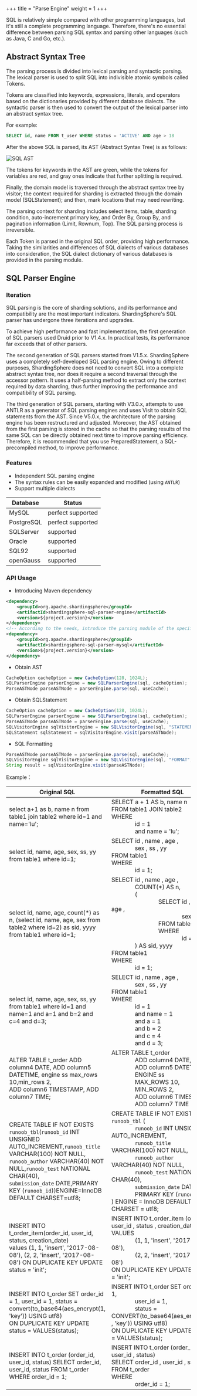 +++
title = "Parse Engine"
weight = 1
+++

SQL is relatively simple compared with other programming languages, but it's still a complete programming language. Therefore, there's no essential difference between parsing SQL syntax and parsing other languages (such as Java, C and Go, etc.).

## Abstract Syntax Tree

The parsing process is divided into lexical parsing and syntactic parsing. The lexical parser is used to split SQL into indivisible atomic symbols called Tokens. 

Tokens are classified into keywords, expressions, literals, and operators based on the dictionaries provided by different database dialects. The syntactic parser is then used to convert the output of the lexical parser into an abstract syntax tree.

For example:

```sql
SELECT id, name FROM t_user WHERE status = 'ACTIVE' AND age > 18
```

After the above SQL is parsed, its AST (Abstract Syntax Tree) is as follows:

![SQL AST](https://shardingsphere.apache.org/document/current/img/sharding/sql_ast.png)

The tokens for keywords in the AST are green, while the tokens for variables are red, and gray ones indicate that further splitting is required.

Finally, the domain model is traversed through the abstract syntax tree by visitor; the context required for sharding is extracted through the domain model (SQLStatement); and then, mark locations that may need rewriting.

The parsing context for sharding includes select items, table, sharding condition, auto-increment primary key, and Order By, Group By, and pagination information (Limit, Rownum, Top). The SQL parsing process is irreversible. 

Each Token is parsed in the original SQL order, providing high performance. Taking the similarities and differences of SQL dialects of various databases into consideration, the SQL dialect dictionary of various databases is provided in the parsing module.

## SQL Parser Engine

### Iteration

SQL parsing is the core of sharding solutions, and its performance and compatibility are the most important indicators. ShardingSphere's SQL parser has undergone three iterations and upgrades.

To achieve high performance and fast implementation, the first generation of SQL parsers used Druid prior to V1.4.x. In practical tests, its performance far exceeds that of other parsers.

The second generation of SQL parsers started from V1.5.x. ShardingSphere uses a completely self-developed SQL parsing engine. Owing to different purposes, ShardingSphere does not need to convert SQL into a complete abstract syntax tree, nor does it require a second traversal through the accessor pattern. It uses a half-parsing method to extract only the context required by data sharding, thus further improving the performance and compatibility of SQL parsing.

The third generation of SQL parsers, starting with V3.0.x, attempts to use ANTLR as a generator of SQL parsing engines and uses Visit to obtain SQL statements from the AST. 
Since V5.0.x, the architecture of the parsing engine has been restructured and adjusted. Moreover, the AST obtained from the first parsing is stored in the cache so that the parsing results of the same SQL can be directly obtained next time to improve parsing efficiency. Therefore, it is recommended that you use PreparedStatement, a SQL-precompiled method, to improve performance.

### Features

* Independent SQL parsing engine
* The syntax rules can be easily expanded and modified (using `ANTLR`)
* Support multiple dialects

| Database   | Status            |
|----------- |------------------ |
| MySQL      | perfect supported |
| PostgreSQL | perfect supported |
| SQLServer  | supported         |
| Oracle     | supported         |
| SQL92      | supported         |
| openGauss  | supported         |

### API Usage

- Introducing Maven dependency

```xml
<dependency>
    <groupId>org.apache.shardingsphere</groupId>
    <artifactId>shardingsphere-sql-parser-engine</artifactId>
    <version>${project.version}</version>
</dependency>
<!-- According to the needs, introduce the parsing module of the specified dialect (take MySQL as an example), you can add all the supported dialects, or just what you need -->
<dependency>
    <groupId>org.apache.shardingsphere</groupId>
    <artifactId>shardingsphere-sql-parser-mysql</artifactId>
    <version>${project.version}</version>
</dependency>
```

- Obtain AST

```java
CacheOption cacheOption = new CacheOption(128, 1024L);
SQLParserEngine parserEngine = new SQLParserEngine(sql, cacheOption);
ParseASTNode parseASTNode = parserEngine.parse(sql, useCache);
```

- Obtain SQLStatement

```java
CacheOption cacheOption = new CacheOption(128, 1024L);
SQLParserEngine parserEngine = new SQLParserEngine(sql, cacheOption);
ParseASTNode parseASTNode = parserEngine.parse(sql, useCache);
SQLVisitorEngine sqlVisitorEngine = new SQLVisitorEngine(sql, "STATEMENT", useCache, new Properties());
SQLStatement sqlStatement = sqlVisitorEngine.visit(parseASTNode);
```

- SQL Formatting

```java
ParseASTNode parseASTNode = parserEngine.parse(sql, useCache);
SQLVisitorEngine sqlVisitorEngine = new SQLVisitorEngine(sql, "FORMAT", useCache, new Properties());
String result = sqlVisitorEngine.visit(parseASTNode);
```

Example：

| Original SQL                                                                                                                                                                                                                                                                               | Formatted SQL                                                                                                                                                                                                                                                                                                                                                                                                                                                                                                                                                                    |
|--------------------------------------------------------------------------------------------------------------------------------------------------------------------------------------------------------------------------------------------------------------------------------------------|----------------------------------------------------------------------------------------------------------------------------------------------------------------------------------------------------------------------------------------------------------------------------------------------------------------------------------------------------------------------------------------------------------------------------------------------------------------------------------------------------------------------------------------------------------------------------------|
| select a+1 as b, name n from table1 join table2 where id=1 and name='lu';                                                                                                                                                                                                                  | SELECT a + 1 AS b, name n<br>FROM table1 JOIN table2<br>WHERE<br>&emsp;&emsp;&emsp;&emsp;id = 1<br>&emsp;&emsp;&emsp;&emsp;and name = 'lu';                                                                                                                                                                                                                                                                                                                                                                                                                                      |
| select id, name, age, sex, ss, yy from table1 where id=1;                                                                                                                                                                                                                                  | SELECT id , name , age , <br>&emsp;&emsp;&emsp;&emsp;sex , ss , yy <br>FROM table1<br>WHERE <br>&emsp;&emsp;&emsp;&emsp;id = 1;                                                                                                                                                                                                                                                                                                                                                                                                                                                  |
| select id, name, age, count(*) as n, (select id, name, age, sex from table2 where id=2) as sid, yyyy from table1 where id=1;                                                                                                                                                               | SELECT id , name , age , <br>&emsp;&emsp;&emsp;&emsp;COUNT(*) AS n, <br>&emsp;&emsp;&emsp;&emsp;(<br>&emsp;&emsp;&emsp;&emsp;&emsp;&emsp;&emsp;&emsp;SELECT id , name , age , <br>&emsp;&emsp;&emsp;&emsp;&emsp;&emsp;&emsp;&emsp;&emsp;&emsp;&emsp;&emsp;sex <br>&emsp;&emsp;&emsp;&emsp;&emsp;&emsp;&emsp;&emsp;FROM table2<br>&emsp;&emsp;&emsp;&emsp;&emsp;&emsp;&emsp;&emsp;WHERE <br>&emsp;&emsp;&emsp;&emsp;&emsp;&emsp;&emsp;&emsp;&emsp;&emsp;&emsp;&emsp;id = 2<br>&emsp;&emsp;&emsp;&emsp;) AS sid, yyyy <br>FROM table1<br>WHERE <br>&emsp;&emsp;&emsp;&emsp;id = 1; |
| select id, name, age, sex, ss, yy from table1 where id=1 and name=1 and a=1 and b=2 and c=4 and d=3;                                                                                                                                                                                       | SELECT id , name , age , <br>&emsp;&emsp;&emsp;&emsp;sex , ss , yy <br>FROM table1<br>WHERE <br>&emsp;&emsp;&emsp;&emsp;id = 1<br>&emsp;&emsp;&emsp;&emsp;and name = 1<br>&emsp;&emsp;&emsp;&emsp;and a = 1<br>&emsp;&emsp;&emsp;&emsp;and b = 2<br>&emsp;&emsp;&emsp;&emsp;and c = 4<br>&emsp;&emsp;&emsp;&emsp;and d = 3;                                                                                                                                                                                                                                                      |
| ALTER TABLE t_order ADD column4 DATE, ADD column5 DATETIME, engine ss max_rows 10,min_rows 2, <br>ADD column6 TIMESTAMP, ADD column7 TIME;                                                                                                                                                 | ALTER TABLE t_order<br>&emsp;&emsp;&emsp;&emsp;ADD column4 DATE,<br>&emsp;&emsp;&emsp;&emsp;ADD column5 DATETIME,<br>&emsp;&emsp;&emsp;&emsp;ENGINE ss<br>&emsp;&emsp;&emsp;&emsp;MAX_ROWS 10,<br>&emsp;&emsp;&emsp;&emsp;MIN_ROWS 2,<br>&emsp;&emsp;&emsp;&emsp;ADD column6 TIMESTAMP,<br>&emsp;&emsp;&emsp;&emsp;ADD column7 TIME                                                                                                                                                                                                                                              |
| CREATE TABLE IF NOT EXISTS <br>`runoob_tbl`(`runoob_id` INT UNSIGNED AUTO_INCREMENT,`runoob_title` VARCHAR(100) NOT NULL,<br>`runoob_author` VARCHAR(40) NOT NULL,`runoob_test` NATIONAL CHAR(40),<br>`submission_date` DATE,PRIMARY KEY (`runoob_id`))ENGINE=InnoDB DEFAULT CHARSET=utf8; | CREATE TABLE IF NOT EXISTS `runoob_tbl` (<br>&emsp;&emsp;&emsp;&emsp;`runoob_id` INT UNSIGNED AUTO_INCREMENT,<br>&emsp;&emsp;&emsp;&emsp;`runoob_title` VARCHAR(100) NOT NULL,<br>&emsp;&emsp;&emsp;&emsp;`runoob_author` VARCHAR(40) NOT NULL,<br>&emsp;&emsp;&emsp;&emsp;`runoob_test` NATIONAL CHAR(40),<br>&emsp;&emsp;&emsp;&emsp;`submission_date` DATE,<br>&emsp;&emsp;&emsp;&emsp;PRIMARY KEY (`runoob_id`)<br>) ENGINE = InnoDB DEFAULT CHARSET = utf8;                                                                                                                 |
| INSERT INTO t_order_item(order_id, user_id, status, creation_date) <br>values (1, 1, 'insert', '2017-08-08'), (2, 2, 'insert', '2017-08-08') ON DUPLICATE KEY UPDATE status = 'init';                                                                                                      | INSERT  INTO t_order_item (order_id , user_id , status , creation_date)<br>VALUES<br>&emsp;&emsp;&emsp;&emsp;(1, 1, 'insert', '2017-08-08'),<br>&emsp;&emsp;&emsp;&emsp;(2, 2, 'insert', '2017-08-08')<br>ON DUPLICATE KEY UPDATE status = 'init';                                                                                                                                                                                                                                                                                                                               |
| INSERT INTO t_order SET order_id = 1, user_id = 1, status = convert(to_base64(aes_encrypt(1, 'key')) USING utf8)<br> ON DUPLICATE KEY UPDATE status = VALUES(status);                                                                                                                      | INSERT  INTO t_order SET order_id = 1,<br>&emsp;&emsp;&emsp;&emsp;user_id = 1,<br>&emsp;&emsp;&emsp;&emsp;status = CONVERT(to_base64(aes_encrypt(1 , 'key')) USING utf8)<br>ON DUPLICATE KEY UPDATE status = VALUES(status);                                                                                                                                                                                                                                                                                                                                                     |
| INSERT INTO t_order (order_id, user_id, status) SELECT order_id, user_id, status FROM t_order WHERE order_id = 1;                                                                                                                                                                          | INSERT  INTO t_order (order_id , user_id , status) <br>SELECT order_id , user_id , status <br>FROM t_order<br>WHERE <br>&emsp;&emsp;&emsp;&emsp;order_id = 1;                                                                                                                                                                                                                                                                                                                                                                                                                    |
